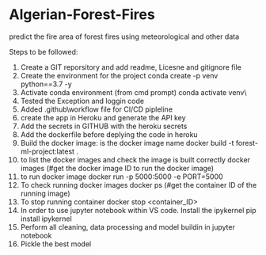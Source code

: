 # Algerian-Forest-Fires
predict the fire area of forest fires using meteorological and other data

Steps to be followed:

1. Create a GIT reporsitory and add readme, Licesne and gitignore file
2. Create the environment for the project
    conda create -p venv python==3.7 -y 
3. Activate conda environment (from cmd prompt)
    conda activate venv\
4. Tested the Exception and loggin code
5. Added .github\workflow file for CI/CD pipleline
6. create the app in Heroku and generate the API key
7. Add the secrets in GITHUB with the heroku secrets
8. Add the dockerfile before deplying the code in heroku
9. Build the docker image: <forest-ml-project> is the docker image name
    docker build -t forest-ml-project:latest .
10. to list the docker images and check the image is built correctly
    docker images (#get the docker image ID to run the docker image)
11. to run docker image
    docker run -p 5000:5000 -e PORT=5000 <docker imageID>
12. To check running docker images
    docker ps (#get the container ID of the running image)
13. To stop running container
    docker stop <container_ID>    
14. In order to use jupyter notebook within VS code. Install the ipykernel
    pip install ipykernel
15. Perform all cleaning, data processing and model buildin in jupyter notebook
16. Pickle the best model
